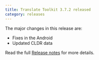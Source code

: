 ```yaml
---
title: Translate Toolkit 3.7.2 released
category: releases
---
```


The major changes in this release are:

- Fixes in the Android
- Updated CLDR data

Read the full [Release notes](http://docs.translatehouse.org/projects/translate-toolkit/en/latest/releases/3.7.2.html) for more details.
